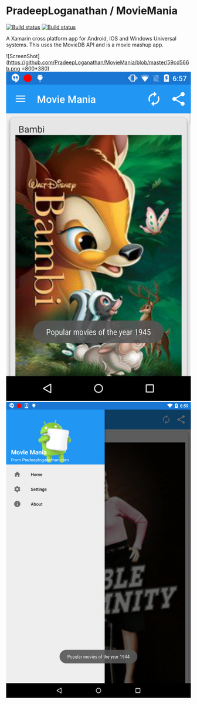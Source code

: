 # PradeepLoganathan / MovieMania

[![Build status](https://ci.appveyor.com/api/projects/status/dhtss7nkrph5efl2?svg=true&retina=true)](https://ci.appveyor.com/project/PradeepLoganathan/moviemania)
[![Build status](https://ci.appveyor.com/api/projects/status/dhtss7nkrph5efl2?svg=true&retina=true&passingText=master%20-%20OK)](https://ci.appveyor.com/project/PradeepLoganathan/moviemania)

A Xamarin cross platform app for Android, IOS and Windows Universal systems. This uses the MovieDB API and is a movie mashup app.

![ScreenShot](https://github.com/PradeepLoganathan/MovieMania/blob/master/59cd566b.png =800*380)
![ScreenShot](https://github.com/PradeepLoganathan/MovieMania/blob/master/898d0ca1.png)
![ScreenShot](https://github.com/PradeepLoganathan/MovieMania/blob/master/b89cd1ed.png )


